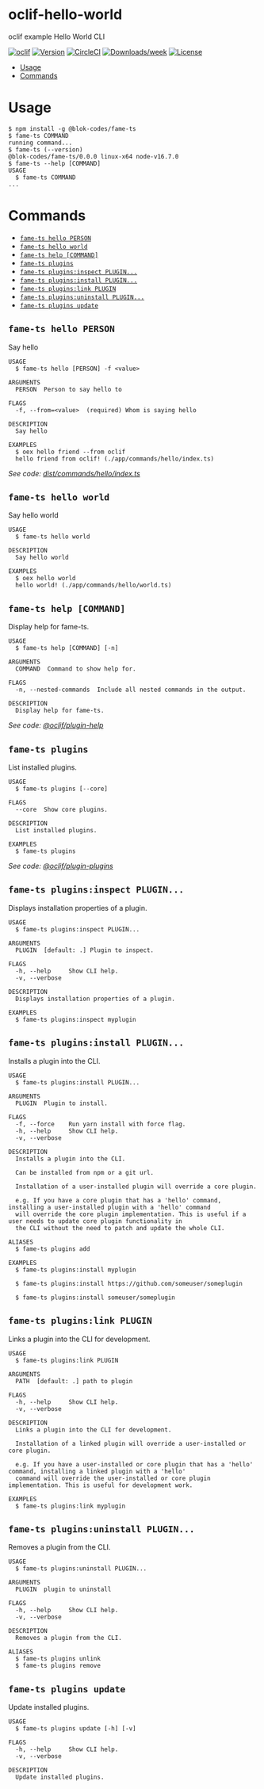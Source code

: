 oclif-hello-world
=================

oclif example Hello World CLI

[![oclif](https://img.shields.io/badge/cli-oclif-brightgreen.svg)](https://oclif.io)
[![Version](https://img.shields.io/npm/v/oclif-hello-world.svg)](https://npmjs.org/package/oclif-hello-world)
[![CircleCI](https://circleci.com/gh/oclif/hello-world/tree/main.svg?style=shield)](https://circleci.com/gh/oclif/hello-world/tree/main)
[![Downloads/week](https://img.shields.io/npm/dw/oclif-hello-world.svg)](https://npmjs.org/package/oclif-hello-world)
[![License](https://img.shields.io/npm/l/oclif-hello-world.svg)](https://github.com/oclif/hello-world/blob/main/package.json)

<!-- toc -->
* [Usage](#usage)
* [Commands](#commands)
<!-- tocstop -->
# Usage
<!-- usage -->
```sh-session
$ npm install -g @blok-codes/fame-ts
$ fame-ts COMMAND
running command...
$ fame-ts (--version)
@blok-codes/fame-ts/0.0.0 linux-x64 node-v16.7.0
$ fame-ts --help [COMMAND]
USAGE
  $ fame-ts COMMAND
...
```
<!-- usagestop -->
# Commands
<!-- commands -->
* [`fame-ts hello PERSON`](#fame-ts-hello-person)
* [`fame-ts hello world`](#fame-ts-hello-world)
* [`fame-ts help [COMMAND]`](#fame-ts-help-command)
* [`fame-ts plugins`](#fame-ts-plugins)
* [`fame-ts plugins:inspect PLUGIN...`](#fame-ts-pluginsinspect-plugin)
* [`fame-ts plugins:install PLUGIN...`](#fame-ts-pluginsinstall-plugin)
* [`fame-ts plugins:link PLUGIN`](#fame-ts-pluginslink-plugin)
* [`fame-ts plugins:uninstall PLUGIN...`](#fame-ts-pluginsuninstall-plugin)
* [`fame-ts plugins update`](#fame-ts-plugins-update)

## `fame-ts hello PERSON`

Say hello

```
USAGE
  $ fame-ts hello [PERSON] -f <value>

ARGUMENTS
  PERSON  Person to say hello to

FLAGS
  -f, --from=<value>  (required) Whom is saying hello

DESCRIPTION
  Say hello

EXAMPLES
  $ oex hello friend --from oclif
  hello friend from oclif! (./app/commands/hello/index.ts)
```

_See code: [dist/commands/hello/index.ts](https://github.com/JudeSeide/hello-world/blob/v0.0.0/dist/commands/hello/index.ts)_

## `fame-ts hello world`

Say hello world

```
USAGE
  $ fame-ts hello world

DESCRIPTION
  Say hello world

EXAMPLES
  $ oex hello world
  hello world! (./app/commands/hello/world.ts)
```

## `fame-ts help [COMMAND]`

Display help for fame-ts.

```
USAGE
  $ fame-ts help [COMMAND] [-n]

ARGUMENTS
  COMMAND  Command to show help for.

FLAGS
  -n, --nested-commands  Include all nested commands in the output.

DESCRIPTION
  Display help for fame-ts.
```

_See code: [@oclif/plugin-help](https://github.com/oclif/plugin-help/blob/v5.1.10/app/commands/help.ts)_

## `fame-ts plugins`

List installed plugins.

```
USAGE
  $ fame-ts plugins [--core]

FLAGS
  --core  Show core plugins.

DESCRIPTION
  List installed plugins.

EXAMPLES
  $ fame-ts plugins
```

_See code: [@oclif/plugin-plugins](https://github.com/oclif/plugin-plugins/blob/v2.0.11/app/commands/plugins/index.ts)_

## `fame-ts plugins:inspect PLUGIN...`

Displays installation properties of a plugin.

```
USAGE
  $ fame-ts plugins:inspect PLUGIN...

ARGUMENTS
  PLUGIN  [default: .] Plugin to inspect.

FLAGS
  -h, --help     Show CLI help.
  -v, --verbose

DESCRIPTION
  Displays installation properties of a plugin.

EXAMPLES
  $ fame-ts plugins:inspect myplugin
```

## `fame-ts plugins:install PLUGIN...`

Installs a plugin into the CLI.

```
USAGE
  $ fame-ts plugins:install PLUGIN...

ARGUMENTS
  PLUGIN  Plugin to install.

FLAGS
  -f, --force    Run yarn install with force flag.
  -h, --help     Show CLI help.
  -v, --verbose

DESCRIPTION
  Installs a plugin into the CLI.

  Can be installed from npm or a git url.

  Installation of a user-installed plugin will override a core plugin.

  e.g. If you have a core plugin that has a 'hello' command, installing a user-installed plugin with a 'hello' command
  will override the core plugin implementation. This is useful if a user needs to update core plugin functionality in
  the CLI without the need to patch and update the whole CLI.

ALIASES
  $ fame-ts plugins add

EXAMPLES
  $ fame-ts plugins:install myplugin 

  $ fame-ts plugins:install https://github.com/someuser/someplugin

  $ fame-ts plugins:install someuser/someplugin
```

## `fame-ts plugins:link PLUGIN`

Links a plugin into the CLI for development.

```
USAGE
  $ fame-ts plugins:link PLUGIN

ARGUMENTS
  PATH  [default: .] path to plugin

FLAGS
  -h, --help     Show CLI help.
  -v, --verbose

DESCRIPTION
  Links a plugin into the CLI for development.

  Installation of a linked plugin will override a user-installed or core plugin.

  e.g. If you have a user-installed or core plugin that has a 'hello' command, installing a linked plugin with a 'hello'
  command will override the user-installed or core plugin implementation. This is useful for development work.

EXAMPLES
  $ fame-ts plugins:link myplugin
```

## `fame-ts plugins:uninstall PLUGIN...`

Removes a plugin from the CLI.

```
USAGE
  $ fame-ts plugins:uninstall PLUGIN...

ARGUMENTS
  PLUGIN  plugin to uninstall

FLAGS
  -h, --help     Show CLI help.
  -v, --verbose

DESCRIPTION
  Removes a plugin from the CLI.

ALIASES
  $ fame-ts plugins unlink
  $ fame-ts plugins remove
```

## `fame-ts plugins update`

Update installed plugins.

```
USAGE
  $ fame-ts plugins update [-h] [-v]

FLAGS
  -h, --help     Show CLI help.
  -v, --verbose

DESCRIPTION
  Update installed plugins.
```
<!-- commandsstop -->
